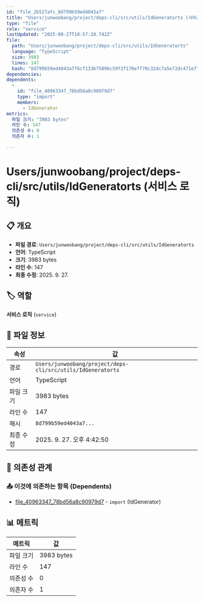 ```yaml
---
id: "file_2b527afc_8d799b59ed4043a7"
title: "Users/junwoobang/project/deps-cli/src/utils/IdGeneratorts (서비스 로직)"
type: "file"
role: "service"
lastUpdated: "2025-09-27T10:57:20.742Z"
file:
  path: "Users/junwoobang/project/deps-cli/src/utils/IdGeneratorts"
  language: "TypeScript"
  size: 3983
  lines: 147
  hash: "8d799b59ed4043a7f6cf133b75896c59f2f170eff70c32dc7a5e72dc471e7f00"
dependencies:
dependents:
  -
    id: "file_40963347_78bd56a8c90979d7"
    type: "import"
    members:
      - IdGenerator
metrics:
  파일 크기: "3983 bytes"
  라인 수: 147
  의존성 수: 0
  의존자 수: 1

---
```


# Users/junwoobang/project/deps-cli/src/utils/IdGeneratorts (서비스 로직)

## 📋 개요

- **파일 경로**: `Users/junwoobang/project/deps-cli/src/utils/IdGeneratorts`
- **언어**: TypeScript
- **크기**: 3983 bytes
- **라인 수**: 147
- **최종 수정**: 2025. 9. 27.

## 🏷️ 역할

**서비스 로직** (`service`)

## 📄 파일 정보

| 속성 | 값 |
|------|----|
| 경로 | `Users/junwoobang/project/deps-cli/src/utils/IdGeneratorts` |
| 언어 | TypeScript |
| 파일 크기 | 3983 bytes |
| 라인 수 | 147 |
| 해시 | `8d799b59ed4043a7...` |
| 최종 수정 | 2025. 9. 27. 오후 4:42:50 |

## 🔗 의존성 관계

### 📤 이것에 의존하는 항목 (Dependents)

- [file_40963347_78bd56a8c90979d7](file_40963347_78bd56a8c90979d7.md) - `import` (IdGenerator)

## 📊 메트릭

| 메트릭 | 값 |
|--------|----|
| 파일 크기 | 3983 bytes |
| 라인 수 | 147 |
| 의존성 수 | 0 |
| 의존자 수 | 1 |

